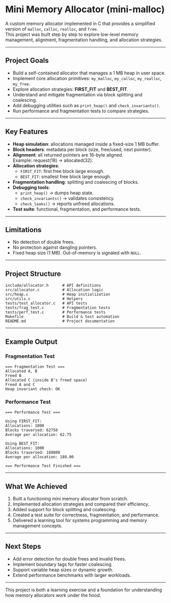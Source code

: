 # Mini Memory Allocator (mini-malloc)

A custom memory allocator implemented in C that provides a simplified version of `malloc`, `calloc`, `realloc`, and `free`.  
This project was built step by step to explore low-level memory management, alignment, fragmentation handling, and allocation strategies.

---

## Project Goals

- Build a self-contained allocator that manages a 1 MB heap in user space.
- Implement core allocation primitives: `my_malloc`, `my_calloc`, `my_realloc`, `my_free`.
- Explore allocation strategies: **FIRST_FIT** and **BEST_FIT**.
- Understand and mitigate fragmentation via block splitting and coalescing.
- Add debugging utilities such as `print_heap()` and `check_invariants()`.
- Run performance and fragmentation tests to compare strategies.

---

## Key Features

- **Heap simulation**: allocations managed inside a fixed-size 1 MB buffer.
- **Block headers**: metadata per block (size, free/used, next pointer).
- **Alignment**: all returned pointers are 16-byte aligned.  
  Example: request(18) → allocated(32).
- **Allocation strategies**:
  - `FIRST_FIT`: first free block large enough.
  - `BEST_FIT`: smallest free block large enough.
- **Fragmentation handling**: splitting and coalescing of blocks.
- **Debugging tools**:
  - `print_heap()` → dumps heap state.
  - `check_invariants()` → validates consistency.
  - `check_leaks()` → reports unfreed allocations.
- **Test suite**: functional, fragmentation, and performance tests.

---

## Limitations

- No detection of double frees.
- No protection against dangling pointers.
- Fixed heap size (1 MB). Out-of-memory is signaled with `NULL`.

---

## Project Structure

```plaintext
include/allocator.h      # API definitions
src/allocator.c          # Allocation logic
src/heap.c               # Heap initialization
src/utils.c              # Helpers
tests/test_allocator.c   # API tests
tests/frag_test.c        # Fragmentation tests
tests/perf_test.c        # Performance tests
Makefile                 # Build & test automation
README.md                # Project documentation
```

---

## Example Output

### Fragmentation Test

```plaintext
=== Fragmentation Test ===
Allocated A, B
Freed B
Allocated C (inside B’s freed space)
Freed A and C
Heap invariant check: OK
```

### Performance Test

```plaintext
=== Performance Test ===

Using FIRST_FIT:
Allocations: 1000
Blocks traversed: 62750
Average per allocation: 62.75

Using BEST_FIT:
Allocations: 1000
Blocks traversed: 188000
Average per allocation: 188.00

=== Performance Test Finished ===
```

---

## What We Achieved

1. Built a functioning mini memory allocator from scratch.
2. Implemented allocation strategies and compared their efficiency.
3. Added support for block splitting and coalescing.
4. Created a test suite for correctness, fragmentation, and performance.
5. Delivered a learning tool for systems programming and memory management concepts.

---

## Next Steps

- Add error detection for double frees and invalid frees.
- Implement boundary tags for faster coalescing.
- Support variable heap sizes or dynamic growth.
- Extend performance benchmarks with larger workloads.

---

This project is both a learning exercise and a foundation for understanding how memory allocators work under the hood.
